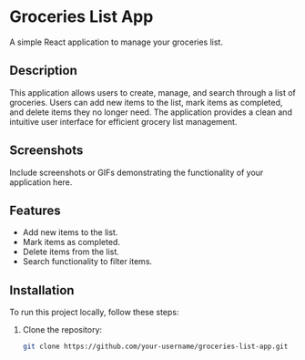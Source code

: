 # Groceries List App

A simple React application to manage your groceries list.

## Description

This application allows users to create, manage, and search through a list of groceries. Users can add new items to the list, mark items as completed, and delete items they no longer need. The application provides a clean and intuitive user interface for efficient grocery list management.

## Screenshots

Include screenshots or GIFs demonstrating the functionality of your application here.

## Features

- Add new items to the list.
- Mark items as completed.
- Delete items from the list.
- Search functionality to filter items.

## Installation

To run this project locally, follow these steps:

1. Clone the repository:

   ```bash
   git clone https://github.com/your-username/groceries-list-app.git
